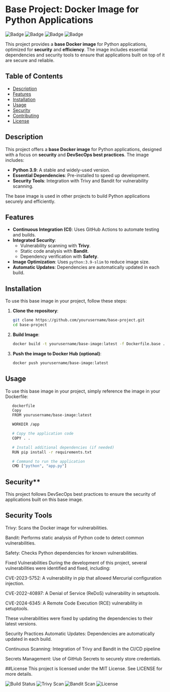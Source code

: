 # Base Project: Docker Image for Python Applications

![Badge](https://img.shields.io/badge/DevSecOps-Active-brightgreen)
![Badge](https://img.shields.io/badge/Python-3.9-blue)
![Badge](https://img.shields.io/badge/Docker-Supported-blue)
![Badge](https://img.shields.io/badge/Secure-With%20Trivy%20&%20Bandit-brightgreen)

This project provides a **base Docker image** for Python applications, optimized for **security** and **efficiency**. The image includes essential dependencies and security tools to ensure that applications built on top of it are secure and reliable.

## Table of Contents

- [Description](#description)
- [Features](#features)
- [Installation](#installation)
- [Usage](#usage)
- [Security](#security)
- [Contributing](#contributing)
- [License](#license)

## Description

This project offers a **base Docker image** for Python applications, designed with a focus on **security** and **DevSecOps best practices**. The image includes:

- **Python 3.9**: A stable and widely-used version.
- **Essential Dependencies**: Pre-installed to speed up development.
- **Security Tools**: Integration with Trivy and Bandit for vulnerability scanning.

The base image is used in other projects to build Python applications securely and efficiently.

## Features

- **Continuous Integration (CI)**: Uses GitHub Actions to automate testing and builds.
- **Integrated Security**:
  - Vulnerability scanning with **Trivy**.
  - Static code analysis with **Bandit**.
  - Dependency verification with **Safety**.
- **Image Optimization**: Uses `python:3.9-slim` to reduce image size.
- **Automatic Updates**: Dependencies are automatically updated in each build.

## Installation

To use this base image in your project, follow these steps:

1. **Clone the repository**:

   ```bash
   git clone https://github.com/yourusername/base-project.git
   cd base-project

2. **Build Image**:
      
      ```bash
      docker build -t yourusername/base-image:latest -f Dockerfile.base .

3. **Push the image to Docker Hub (optional)**:

      ```bash
      docker push yourusername/base-image:latest

## Usage

To use this base image in your project, simply reference the image in your Dockerfile:

   ```bash
      dockerfile
      Copy
      FROM yourusername/base-image:latest

      WORKDIR /app

      # Copy the application code
      COPY . .

      # Install additional dependencies (if needed)
      RUN pip install -r requirements.txt

      # Command to run the application
      CMD ["python", "app.py"]

```

## Security**
This project follows DevSecOps best practices to ensure the security of applications built on this base image.

## Security Tools
Trivy: Scans the Docker image for vulnerabilities.

Bandit: Performs static analysis of Python code to detect common vulnerabilities.

Safety: Checks Python dependencies for known vulnerabilities.

Fixed Vulnerabilities
During the development of this project, several vulnerabilities were identified and fixed, including:

CVE-2023-5752: A vulnerability in pip that allowed Mercurial configuration injection.

CVE-2022-40897: A Denial of Service (ReDoS) vulnerability in setuptools.

CVE-2024-6345: A Remote Code Execution (RCE) vulnerability in setuptools.

These vulnerabilities were fixed by updating the dependencies to their latest versions.

Security Practices
Automatic Updates: Dependencies are automatically updated in each build.

Continuous Scanning: Integration of Trivy and Bandit in the CI/CD pipeline

Secrets Management: Use of GitHub Secrets to securely store credentials.


##License
This project is licensed under the MIT License. See LICENSE for more details.

![Build Status](https://github.com/yourusername/base-project/actions/workflows/ci-cd.yml/badge.svg)
![Trivy Scan](https://img.shields.io/badge/Trivy-Scan%20Passed-brightgreen)
![Bandit Scan](https://img.shields.io/badge/Bandit-Scan%20Passed-brightgreen)
![License](https://img.shields.io/badge/License-MIT-blue)
